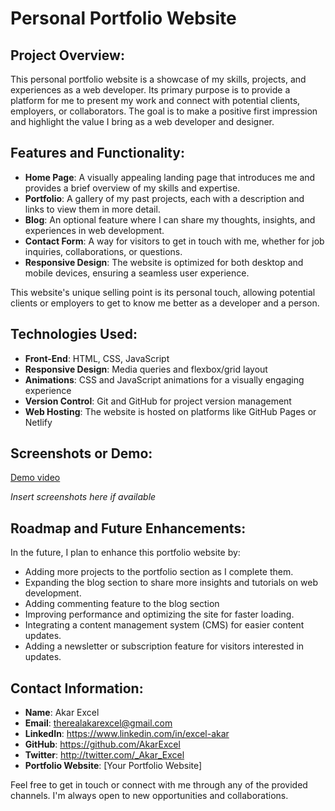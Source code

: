 # Personal Portfolio Website

## Project Overview:

This personal portfolio website is a showcase of my skills, projects, and experiences as a web developer. Its primary purpose is to provide a platform for me to present my work and connect with potential clients, employers, or collaborators. The goal is to make a positive first impression and highlight the value I bring as a web developer and designer. 

## Features and Functionality:

- **Home Page**: A visually appealing landing page that introduces me and provides a brief overview of my skills and expertise.
- **Portfolio**: A gallery of my past projects, each with a description and links to view them in more detail.
- **Blog**: An optional feature where I can share my thoughts, insights, and experiences in web development.
- **Contact Form**: A way for visitors to get in touch with me, whether for job inquiries, collaborations, or questions.
- **Responsive Design**: The website is optimized for both desktop and mobile devices, ensuring a seamless user experience.

This website's unique selling point is its personal touch, allowing potential clients or employers to get to know me better as a developer and a person.

## Technologies Used:

- **Front-End**: HTML, CSS, JavaScript
- **Responsive Design**: Media queries and flexbox/grid layout
- **Animations**: CSS and JavaScript animations for a visually engaging experience
- **Version Control**: Git and GitHub for project version management
- **Web Hosting**: The website is hosted on platforms like GitHub Pages or Netlify

## Screenshots or Demo:

[Demo video](https://youtu.be/NAPXLXFmtL4)

*Insert screenshots here if available*

## Roadmap and Future Enhancements:

In the future, I plan to enhance this portfolio website by:

- Adding more projects to the portfolio section as I complete them.
- Expanding the blog section to share more insights and tutorials on web development.
- Adding commenting feature to the blog section
- Improving performance and optimizing the site for faster loading.
- Integrating a content management system (CMS) for easier content updates.
- Adding a newsletter or subscription feature for visitors interested in updates.

## Contact Information:

- **Name**: Akar Excel
- **Email**: therealakarexcel@gmail.com
- **LinkedIn**: https://www.linkedin.com/in/excel-akar
- **GitHub**: https://github.com/AkarExcel
- **Twitter**: http://twitter.com/_Akar_Excel
- **Portfolio Website**: [Your Portfolio Website]

Feel free to get in touch or connect with me through any of the provided channels. I'm always open to new opportunities and collaborations.
